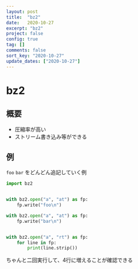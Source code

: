 ```yaml
---
layout: post
title:  "bz2"
date:   2020-10-27
excerpt: "bz2"
project: false
config: true
tag: []
comments: false
sort_key: "2020-10-27"
update_dates: ["2020-10-27"]
---
```


# bz2

## 概要
  - 圧縮率が高い
  - ストリーム書き込み等ができる

## 例

`foo` `bar` をどんどん追記していく例

```python
import bz2


with bz2.open("a", "at") as fp:
    fp.write("foo\n")

with bz2.open("a", "at") as fp:
    fp.write("bar\n")


with bz2.open("a", "rt") as fp:
    for line in fp:
        print(line.strip())
```

ちゃんと二回実行して、4行に増えることが確認できる
